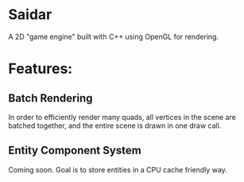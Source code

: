 # Saidar

A 2D "game engine" built with C++ using OpenGL for rendering.

# Features:
## Batch Rendering

In order to efficiently render many quads, all vertices in the scene are batched together, and the entire scene is drawn in
one draw call. 

## Entity Component System

Coming soon. Goal is to store entities in a CPU cache friendly way.
